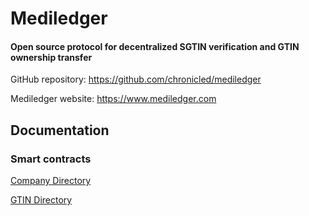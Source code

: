 # Mediledger
#### Open source protocol for decentralized SGTIN verification and GTIN ownership transfer

GitHub repository: https://github.com/chronicled/mediledger

Mediledger website: https://www.mediledger.com

## Documentation

### Smart contracts

[Company Directory](./docs/CompanyDirectoryInterface/)

[GTIN Directory](./docs/GtinDirectoryInterface/)
